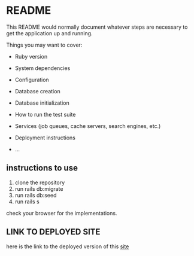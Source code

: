 # README

This README would normally document whatever steps are necessary to get the
application up and running.

Things you may want to cover:

* Ruby version

* System dependencies

* Configuration

* Database creation

* Database initialization

* How to run the test suite

* Services (job queues, cache servers, search engines, etc.)

* Deployment instructions

* ...

## instructions to use

1. clone the repository
2. run rails db:migrate
3. run rails db:seed
4. run rails s

check your browser for the implementations.

## LINK TO DEPLOYED SITE

here is the link to the deployed version of this [site](https://marvelshop.onrender.com/)
